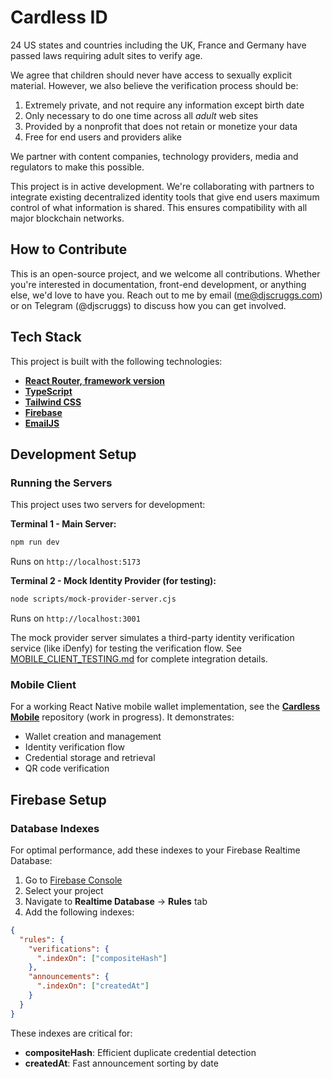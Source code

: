 # Cardless ID

24 US states and countries including the UK, France and Germany have passed laws requiring adult sites to verify age.

We agree that children should never have access to sexually explicit material. However, we also believe the verification process should be:

1. Extremely private, and not require any information except birth date
1. Only necessary to do one time across all _adult_ web sites
1. Provided by a nonprofit that does not retain or monetize your data
1. Free for end users and providers alike

We partner with content companies, technology providers, media and regulators to make this possible.

This project is in active development. We're collaborating with partners to integrate existing decentralized identity tools that give end users maximum control of what information is shared. This ensures compatibility with all major blockchain networks.

## How to Contribute

This is an open-source project, and we welcome all contributions. Whether you're interested in documentation, front-end development, or anything else, we'd love to have you. Reach out to me by email (me@djscruggs.com) or on Telegram (@djscruggs) to discuss how you can get involved.

## Tech Stack

This project is built with the following technologies:

- **[React Router, framework version](https://reactrouter.com/start/modes#framework)**
- **[TypeScript](https://www.typescriptlang.org/)**
- **[Tailwind CSS](https://tailwindcss.com/)**
- **[Firebase](https://firebase.google.com/)**
- **[EmailJS](https://www.emailjs.com/)**

## Development Setup

### Running the Servers

This project uses two servers for development:

**Terminal 1 - Main Server:**
```bash
npm run dev
```
Runs on `http://localhost:5173`

**Terminal 2 - Mock Identity Provider (for testing):**
```bash
node scripts/mock-provider-server.cjs
```
Runs on `http://localhost:3001`

The mock provider server simulates a third-party identity verification service (like iDenfy) for testing the verification flow. See [MOBILE_CLIENT_TESTING.md](MOBILE_CLIENT_TESTING.md) for complete integration details.

### Mobile Client

For a working React Native mobile wallet implementation, see the **[Cardless Mobile](https://github.com/djscruggs/cardless-mobile)** repository (work in progress). It demonstrates:

- Wallet creation and management
- Identity verification flow
- Credential storage and retrieval
- QR code verification

## Firebase Setup

### Database Indexes

For optimal performance, add these indexes to your Firebase Realtime Database:

1. Go to [Firebase Console](https://console.firebase.google.com)
2. Select your project
3. Navigate to **Realtime Database** → **Rules** tab
4. Add the following indexes:

```json
{
  "rules": {
    "verifications": {
      ".indexOn": ["compositeHash"]
    },
    "announcements": {
      ".indexOn": ["createdAt"]
    }
  }
}
```

These indexes are critical for:
- **compositeHash**: Efficient duplicate credential detection
- **createdAt**: Fast announcement sorting by date
